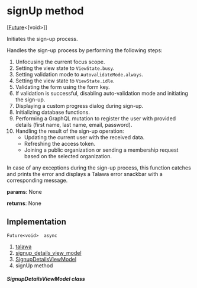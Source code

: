 
<div>

# signUp method

</div>


[[Future](https://api.flutter.dev/flutter/dart-core/Future-class.html)\<[void\>]]




Initiates the sign-up process.

Handles the sign-up process by performing the following steps:

1.  Unfocusing the current focus scope.
2.  Setting the view state to `ViewState.busy`.
3.  Setting validation mode to `AutovalidateMode.always`.
4.  Setting the view state to `ViewState.idle`.
5.  Validating the form using the form key.
6.  If validation is successful, disabling auto-validation mode and
    initiating the sign-up.
7.  Displaying a custom progress dialog during sign-up.
8.  Initializing database functions.
9.  Performing a GraphQL mutation to register the user with provided
    details (first name, last name, email, password).
10. Handling the result of the sign-up operation:
    -   Updating the current user with the received data.
    -   Refreshing the access token.
    -   Joining a public organization or sending a membership request
        based on the selected organization.

In case of any exceptions during the sign-up process, this function
catches and prints the error and displays a Talawa error snackbar with a
corresponding message.

**params**: None

**returns**: None



## Implementation

``` language-dart
Future<void>  async 
```







1.  [talawa](../../index.md)
2.  [signup_details_view_model](../../view_model_pre_auth_view_models_signup_details_view_model/)
3.  [SignupDetailsViewModel](../../view_model_pre_auth_view_models_signup_details_view_model/SignupDetailsViewModel-class.md)
4.  signUp method

##### SignupDetailsViewModel class







